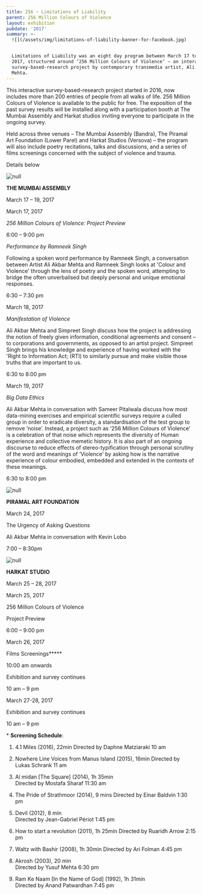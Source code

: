 ```yaml
---
title: 256 ~ Limitations of Liability
parent: 256 Million Colours of Violence
layout: exhibition
pubdate: '2017'
summary: >-
  ![](/assets/img/limitations-of-liability-banner-for-facebook.jpg)


  Limitations of Liability was an eight day program between March 17 to 28,
  2017, structured around ‘256 Million Colours of Violence’ – an interactive
  survey-based-research project by contemporary transmedia artist, Ali Akbar
  Mehta.
---
```

This interactive survey-based-research project started in 2016, now includes more than 200 entries of people from all walks of life. 256 Million Colours of Violence is available to the public for free. The exposition of the past survey results will be installed along with a participation booth at The Mumbai Assembly and Harkat studios inviting everyone to participate in the ongoing survey.

Held across three venues – The Mumbai Assembly (Bandra), The Piramal Art Foundation (Lower Parel) and Harkat Studios (Versova) – the program will also include poetry recitations, talks and discussions, and a series of films screenings concerned with the subject of violence and trauma. 

Details below

![null](/assets/img/limitations-of-liability-segment-1.jpg)

**THE MUMBAI ASSEMBLY**

March 17 – 19, 2017

March 17, 2017

_256 Million Colours of Violence:  Project Preview_

6:00 – 9:00 pm

_Performance by Ramneek Singh_

Following a spoken word performance by Ramneek Singh, a conversation between Artist Ali Akbar Mehta and Ramneek Singh looks at 'Colour and Violence' through the lens of poetry and the spoken word, attempting to bridge the often unverbalised but deeply personal and unique emotional responses. 

6:30 – 7:30 pm	

March 18, 2017		

_Manifestation of Violence_

Ali Akbar Mehta and Simpreet Singh discuss how the project is addressing the notion of freely given information, conditional agreements and consent – to corporations and governments, as opposed to an artist project. Simpreet Singh brings his knowledge and experience of having worked with the 'Right to Information Act; (RTI) to similarly pursue and make visible those truths that are important to us.

6:30 to 8:00 pm	

March 19, 2017		

_Big Data Ethics_

Ali Akbar Mehta in conversation with Sameer Pitalwala discuss how most data-mining exercises and empirical scientific surveys require a culled group in order to eradicate diversity, a standardisation of the test group to remove ‘noise’. Instead, a project such as ‘256 Million Colours of Violence’ is a celebration of that noise which represents the diversity of Human experience and collective memetic history. It is also part of an ongoing discourse to reduce effects of stereo-typification through personal scrutiny of the word and meanings of ‘Violence' by asking how is the narrative experience of colour embodied, embedded and extended in the contexts of these meanings.

6:30 to 8:00 pm





![null](/assets/img/limitations-of-liability-segment-2-updated.jpg)

**PIRAMAL ART FOUNDATION**

March 24, 2017

The Urgency of Asking Questions

Ali Akbar Mehta in conversation with Kevin Lobo

7:00 – 8:30pm

![null](/assets/img/limitations-of-liability-segment-3.jpg)

**HARKAT STUDIO**

March 25 – 28, 2017

March 25, 2017

256 Million Colours of Violence  

Project Preview 

6:00 – 9:00 pm	

March 26, 2017

Films Screenings**\***

10:00 am onwards

Exhibition and survey continues

10 am – 9 pm

March 27-28, 2017

Exhibition and survey continues

10 am – 9 pm

\* **Screening Schedule**:

1. 4.1 Miles (2016), 22min
   Directed by Daphne Matziaraki
   10 am
2. Nowhere Line Voices from Manus Island (2015), 16min
   Directed by Lukas Schrank
   11 am
3. Al midan \[The Square] (2014), 1h 35min	
   Directed by Mostafa Sharaf
   11:30 am
4. The Pride of Strathmoor (2014), 9 mins
   Directed by Einar Baldvin
   1:30 pm
5. Devil (2012), 8 min	
   Directed by Jean-Gabriel Périot
   1:45 pm
6. How to start a revolution (2011), 1h 25min
   Directed by Ruaridh Arrow
   2:15 pm
7. Waltz with Bashir (2008), 1h 30min
   Directed by Ari Folman
   4:45 pm
8. Akrosh (2003), 20 min	
   Directed by Yusuf Mehta
   6:30 pm
   	
9. Ram Ke Naam \[In the Name of God] (1992), 1h 31min		
   Directed by Anand Patwardhan
   7:45 pm
